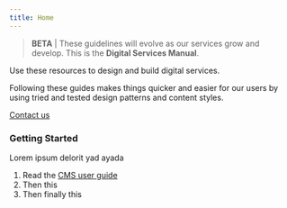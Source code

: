 ```yaml
---
title: Home
---
```


> **BETA** | These guidelines will evolve as our services grow and develop.
This is the **Digital Services Manual**.

Use these resources to design and build digital services.

Following these guides makes things quicker and easier for our users by using tried and tested design patterns and content styles.

[Contact us](mailto:web@leics.gov.uk)

### Getting Started

Lorem ipsum delorit yad ayada

1.  Read the [CMS user guide](/cms-guide/purpose)
2.  Then this
3.  Then finally this
